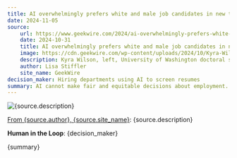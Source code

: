 ```yaml
---
title: AI overwhelmingly prefers white and male job candidates in new test of resume-screening bias
date: 2024-11-05
source:
    url: https://www.geekwire.com/2024/ai-overwhelmingly-prefers-white-and-male-job-candidates-in-new-test-of-resume-screening-bias/
    date: 2024-10-31
    title: AI overwhelmingly prefers white and male job candidates in new test of resume-screening bias
    image: https://cdn.geekwire.com/wp-content/uploads/2024/10/Kyra-Wilson-Aylin-Calisk.png
    description: Kyra Wilson, left, University of Washington doctoral student in the Information School and Aylin Caliskan, a UW assistant professor in the iSchool. (UW Photos)
    author: Lisa Stiffler
    site_name: GeekWire
decision_maker: Hiring departments using AI to screen resumes
summary: AI cannot make fair and equitable decisions about employment.
---
```

![{source.description}]({source.image})

[From {source.author}, {source.site_name}]({source.url}): {source.description}

**Human in the Loop**: {decision_maker}

{summary}